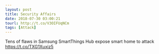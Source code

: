 ```yaml
---
layout: post
title: Security Affairs
date: 2018-07-30 03:00:21
tourl: http://t.co/V3OIFUqNCm
tags: [Attack]
---
```

Tens of flaws in Samsung SmartThings Hub expose smart home to attack  https://t.co/TXG1Xuxiz5